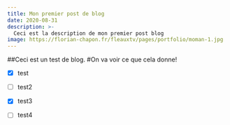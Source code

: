 ```yaml
---
title: Mon premier post de blog
date: 2020-08-31
description: >-
  Ceci est la description de mon premier post blog
image: https://florian-chapon.fr/fleauxtv/pages/portfolio/moman-1.jpg
---
```


##Ceci est un test de blog.
#On va voir ce que cela donne! 

 - [x] test
 - [ ] test2
 - [x] test3
 - [ ] test4


